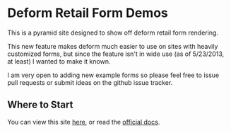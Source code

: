 Deform Retail Form Demos
========================

This is a pyramid site designed to show off deform retail form rendering.

This new feature makes deform much easier to use on sites with heavily
customized forms, but since the feature isn't in wide use (as of 5/23/2013, at
least) I wanted to make it known.

I am very open to adding new example forms so please feel free to issue pull
requests or submit ideas on the github issue tracker.


Where to Start
--------------
You can view this site [here](http://deformretail.chromaticleaves.com), or read
the [official docs](http://deform.readthedocs.org/en/latest/retail.html).

